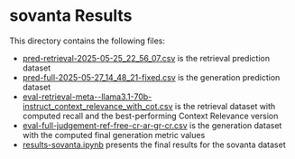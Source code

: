 # sovanta Results

This directory contains the following files:
- [pred-retrieval-2025-05-25_22_56_07.csv](pred-retrieval-2025-05-25_22_56_07.csv) is the retrieval prediction dataset
- [pred-full-2025-05-27_14_48_21-fixed.csv](pred-full-2025-05-27_14_48_21-fixed.csv) is the generation prediction dataset
- [eval-retrieval-meta--llama3.1-70b-instruct_context_relevance_with_cot.csv](eval-retrieval-meta--llama3.1-70b-instruct_context_relevance_with_cot.csv) is the retrieval dataset with computed recall and the best-performing Context Relevance version
- [eval-full-judgement-ref-free-cr-ar-gr-cr.csv](eval-full-judgement-ref-free-cr-ar-gr-cr.csv) is the generation dataset with the computed final generation metric values
- [results-sovanta.ipynb](results-sovanta.ipynb) presents the final results for the sovanta dataset